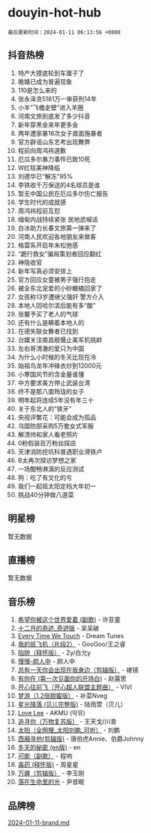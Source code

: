 # douyin-hot-hub

`最后更新时间：2024-01-11 06:13:56 +0800`

## 抖音热榜

1. 特产大摸底轮到车厘子了
1. 晚婚已成为普遍现象
1. 110是怎么来的
1. 张永泽贪5181万一审获刑14年
1. 小羊“飞檐走壁”进入羊圈
1. 河南文旅到底发了多少抖音
1. 新年穿黑金来年更多金
1. 两年遭家暴16次女子直面施暴者
1. 官方辟谣山东艺考出现舞弊
1. 程前向周鸿祎道歉
1. 厄瓜多尔暴力事件已致10死
1. W红毯美神降临
1. 刘德华已“解冻”95%
1. 李铁收千万保送的4名球员是谁
1. 暂无中国公民在厄瓜多尔伤亡报告
1. 学生时代的成就感
1. 周鸿祎程前互怼
1. 缅甸内战持续紧张 民地武喊话
1. 白冰助力长春文旅第一弹来了
1. 河南人民欢迎各地朋友来做客
1. 格雷系开启年末松弛感
1. “跪行救女”骗局策划者回应翻红
1. 神隐收官
1. 新年写真必须安排上
1. 官方回应女童被男子强行抱走
1. 被全东北宠爱的小砂糖橘回家了
1. 女孩称13岁遭继父强奸 警方介入
1. 本地人回哈尔滨后能有多“酸”
1. 张馨予买了老人的气球
1. 还有什么是瞒着本地人的
1. 在德失联女舞者已找到
1. 台媒关注南昌舰慑止美军机挑衅
1. 左右哥清澈的爱只为中国
1. 为什么小时候的冬天比现在冷
1. 始祖鸟龙年冲锋衣炒到12000元
1. 小寒国风节的含金量谁懂
1. 中方要求美方停止武装台湾
1. 终不是那八面玲珑的女子
1. 明年起将连续5年没有年三十
1. 关于东北人的“铁牙”
1. 央视评繁花：可能会成为孤品
1. 乌国防部采购5万套女式军服
1. 解清帅和家人看老照片
1. 0粉假装百万粉丝探店
1. 天津消防挖坑科普遇职业滑铁卢
1. B太再次探访梦想之家
1. 一场酣畅淋漓的反应测试
1. 狗：吃了有文化的亏
1. 我们一起摇太阳定档大年初一
1. 挑战40分钟做八道菜

## 明星榜

暂无数据

## 直播榜

暂无数据

## 音乐榜

1. [希望你被这个世界爱着 (副歌)](https://sf6-cdn-tos.douyinstatic.com/obj/tos-cn-ve-2774/oUHCmWQfZlE3QQBKBeD8rCFLpJzPgCpImhsxMt) - 许亚童
1. [十二月的奇迹_奇迹版](https://sf86-cdn-tos.douyinstatic.com/obj/tos-cn-ve-2774/oMslvA9FBzGMGHnyUuoiiUjtIAXfMz6tzwByW8) - 呆呆破
1. [Every Time We Touch](https://sf86-cdn-tos.douyinstatic.com/obj/tos-cn-ve-2774/ogN6lUKQeBBfEVhIOMikG1CcJjugxk1tztZyhP) - Dream Tunes
1. [我的纸飞机（片段2）](https://sf86-cdn-tos.douyinstatic.com/obj/tos-cn-ve-2774/oM2ZrKcg2CD5AeRB2gkeXOFB1IxAGJdZPazYHf) - GooGoo/王之睿
1. [陷阱（释怀版）](https://sf86-cdn-tos.douyinstatic.com/obj/tos-cn-ve-2774/oE8C21LeZrzKLDFfQYgMzx4GAIHageG5IzayY7) - Zy/白允y
1. [慢慢-颜人中](https://sf3-cdn-tos.douyinstatic.com/obj/tos-cn-ve-2774/ocjHNfBXdBxQNC8ZGAeoLMFTUgtBg8bkExunDC) - 颜人中
1. [总有一天你会出现在我身边（剪辑版）](https://sf6-cdn-tos.douyinstatic.com/obj/tos-cn-ve-2774/oMLsHwhWW7CYoAhoWB9EXUQIzNBsfAJxpAoxCU) - 棱镜
1. [有你在 (第一次见面你的开场白)](https://sf86-cdn-tos.douyinstatic.com/obj/tos-cn-ve-2774/oAthrQ3ClJBfI57uBoFEgNDYtNCZ0TSYQQfxQ0) - 赵露思
1. [开心往前飞（开心超人联盟主题曲）](https://sf3-cdn-tos.douyinstatic.com/obj/tos-cn-ve-2774/9d8fb7c82cf1421fb93a9fe925275e0a) - VIVI
1. [梦游（1.2倍甜蜜版）](https://sf86-cdn-tos.douyinstatic.com/obj/tos-cn-ve-2774/o4gyAUm8hwufoEABmwVIiQtHsFuGzAEEWtNMzo) - 补菜Nveg
1. [星光降落 (贝儿完整版)](https://sf6-cdn-tos.douyinstatic.com/obj/tos-cn-ve-2774/okwB9hAwyAtsFFkFBzAX1hOOfQuIoMNs0W2Mwr) - 陆雨萱（贝儿）
1. [Love Lee](https://sf86-cdn-tos.douyinstatic.com/obj/tos-cn-ve-2774/o05GbkJGbCBTdDnMtB0fwOYgkeZp23vrWQDQBS) - AKMU (악뮤)
1. [追寻你（万物复苏版）](https://sf86-cdn-tos.douyinstatic.com/obj/tos-cn-ve-2774/oYeAZJsbjIDit9APmBg8u6uDUQnHmoCf3gbo74) - 王天戈/川青
1. [太阳（全网搜_太阳刘鹏_可听）](https://sf86-cdn-tos.douyinstatic.com/obj/tos-cn-ve-2774/ogWbyIQnlBFImVbeDocRdCIYtBHlbJXgfZMvgz) - 刘鹏
1. [西厢寻他(剪辑版)](https://sf86-cdn-tos.douyinstatic.com/obj/tos-cn-ve-2774/oUsAVfAQKlRNxEv5qxvIB8o5qmIWUcXbzJKJhw) - 唐伯虎Annie、伯爵Johnny
1. [冬天的秘密 (en版)](https://sf86-cdn-tos.douyinstatic.com/obj/tos-cn-ve-2774/okIuMHDdzyf3FjGK4Lphe1vfHcQaPIHAg0Z4CR) - en
1. [可能（副歌）](https://sf3-cdn-tos.douyinstatic.com/obj/tos-cn-ve-2774/cde1731888894259b333569393c2fb51) - 程响
1. [毒药 (释怀版)](https://sf86-cdn-tos.douyinstatic.com/obj/tos-cn-ve-2774/oYILMEAzspdZBIzy4frJNB8ZHPHWAhiwowd4Ad) - 周星星
1. [万疆（剪辑版）](https://sf3-cdn-tos.douyinstatic.com/obj/tos-cn-ve-2774/ooG7oVgFlDTelKCjCsTTobQvbdtj1BBQXnfZd8) - 李玉刚
1. [落在生命里的光](https://sf86-cdn-tos.douyinstatic.com/obj/tos-cn-ve-2774/d9ffa8c090124ea58bb10df9b510c01d) - 尹昔眠

## 品牌榜

[2024-01-11-brand.md](2024-01-11-brand.md)
